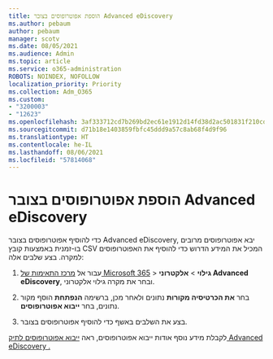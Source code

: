 ```yaml
---
title: הוספת אפוטרופוסים בצובר Advanced eDiscovery
ms.author: pebaum
author: pebaum
manager: scotv
ms.date: 08/05/2021
ms.audience: Admin
ms.topic: article
ms.service: o365-administration
ROBOTS: NOINDEX, NOFOLLOW
localization_priority: Priority
ms.collection: Adm_O365
ms.custom:
- "3200003"
- "12623"
ms.openlocfilehash: 3af333712cd7b269bd2ec61e1912d14fd38d2ac501831f210cd0ef68f987f560
ms.sourcegitcommit: d71b18e1403859fbfc45ddd9a57c8ab68f4d9f96
ms.translationtype: HT
ms.contentlocale: he-IL
ms.lasthandoff: 08/06/2021
ms.locfileid: "57814068"
---
```

# <a name="bulk-add-custodians-in-advanced-ediscovery"></a>הוספת אפוטרופוסים בצובר Advanced eDiscovery

 כדי להוסיף אפוטרופוסים בצובר Advanced eDiscovery, יבא אפוטרופוסים מרובים בו-זמנית באמצעות קובץ CSV המכיל את המידע הדרוש כדי להוסיף את האפוטרופוסים למקרה. בצע שלבים אלה:

1. עבור אל [מרכז התאימות של Microsoft 365](https://compliance.microsoft.com/)  >  **גילוי**  >  **אלקטרוני Advanced eDiscovery**, ובחר את מקרה גילוי אלקטרוני.

1. בחר **את הכרטיסיה מקורות** נתונים ולאחר מכן, ברשימה **הנפתחת** הוסף מקור נתונים, בחר **ייבוא אפוטרופוסים**.

1. בצע את השלבים באשף כדי להוסיף אפוטרופוסים בצובר.

לקבלת מידע נוסף אודות ייבוא אפוטרופוסים, ראה [ייבוא אפוטרופוסים לתיק Advanced eDiscovery .](/microsoft-365/compliance/bulk-add-custodians)

